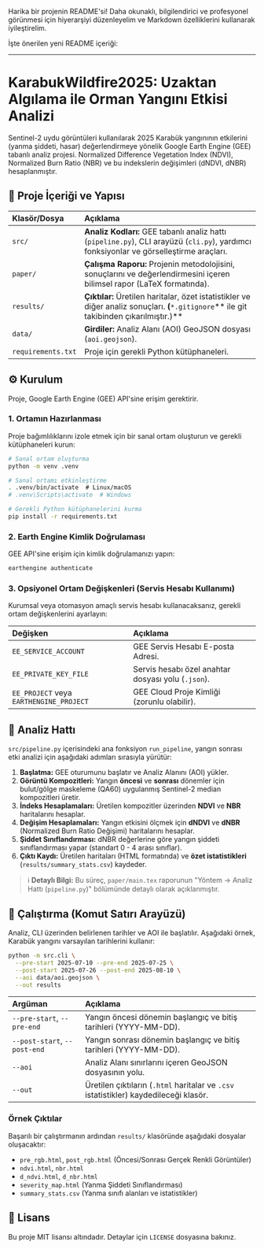 Harika bir projenin README'si\! Daha okunaklı, bilgilendirici ve profesyonel görünmesi için hiyerarşiyi düzenleyelim ve Markdown özelliklerini kullanarak iyileştirelim.

İşte önerilen yeni README içeriği:

-----

# KarabukWildfire2025: Uzaktan Algılama ile Orman Yangını Etkisi Analizi

Sentinel-2 uydu görüntüleri kullanılarak 2025 Karabük yangınının etkilerini (yanma şiddeti, hasar) değerlendirmeye yönelik Google Earth Engine (GEE) tabanlı analiz projesi. Normalized Difference Vegetation Index (NDVI), Normalized Burn Ratio (NBR) ve bu indekslerin değişimleri (dNDVI, dNBR) hesaplanmıştır.

## 🚀 Proje İçeriği ve Yapısı

| Klasör/Dosya | Açıklama |
| :--- | :--- |
| `src/` | **Analiz Kodları:** GEE tabanlı analiz hattı (`pipeline.py`), CLI arayüzü (`cli.py`), yardımcı fonksiyonlar ve görselleştirme araçları. |
| `paper/` | **Çalışma Raporu:** Projenin metodolojisini, sonuçlarını ve değerlendirmesini içeren bilimsel rapor (LaTeX formatında). |
| `results/` | **Çıktılar:** Üretilen haritalar, özet istatistikler ve diğer analiz sonuçları. **(**`*.gitignore`\*\* ile git takibinden çıkarılmıştır.)\*\* |
| `data/` | **Girdiler:** Analiz Alanı (AOI) GeoJSON dosyası (`aoi.geojson`). |
| `requirements.txt` | Proje için gerekli Python kütüphaneleri. |

## ⚙️ Kurulum

Proje, Google Earth Engine (GEE) API'sine erişim gerektirir.

### 1\. Ortamın Hazırlanması

Proje bağımlılıklarını izole etmek için bir sanal ortam oluşturun ve gerekli kütüphaneleri kurun:

```bash
# Sanal ortam oluşturma
python -m venv .venv

# Sanal ortamı etkinleştirme
. .venv/bin/activate  # Linux/macOS
# .venv\Scripts\activate  # Windows

# Gerekli Python kütüphanelerini kurma
pip install -r requirements.txt
```

### 2\. Earth Engine Kimlik Doğrulaması

GEE API'sine erişim için kimlik doğrulamanızı yapın:

```bash
earthengine authenticate
```

### 3\. Opsiyonel Ortam Değişkenleri (Servis Hesabı Kullanımı)

Kurumsal veya otomasyon amaçlı servis hesabı kullanacaksanız, gerekli ortam değişkenlerini ayarlayın:

| Değişken | Açıklama |
| :--- | :--- |
| `EE_SERVICE_ACCOUNT` | GEE Servis Hesabı E-posta Adresi. |
| `EE_PRIVATE_KEY_FILE` | Servis hesabı özel anahtar dosyası yolu (`.json`). |
| `EE_PROJECT` veya `EARTHENGINE_PROJECT` | GEE Cloud Proje Kimliği (zorunlu olabilir). |

## 🔬 Analiz Hattı

`src/pipeline.py` içerisindeki ana fonksiyon `run_pipeline`, yangın sonrası etki analizi için aşağıdaki adımları sırasıyla yürütür:

1.  **Başlatma:** GEE oturumunu başlatır ve Analiz Alanını (AOI) yükler.
2.  **Görüntü Kompozitleri:** Yangın **öncesi** ve **sonrası** dönemler için bulut/gölge maskeleme (QA60) uygulanmış Sentinel-2 median kompozitleri üretir.
3.  **İndeks Hesaplamaları:** Üretilen kompozitler üzerinden **NDVI** ve **NBR** haritalarını hesaplar.
4.  **Değişim Hesaplamaları:** Yangın etkisini ölçmek için **dNDVI** ve **dNBR** (Normalized Burn Ratio Değişimi) haritalarını hesaplar.
5.  **Şiddet Sınıflandırması:** dNBR değerlerine göre yangın şiddeti sınıflandırması yapar (standart 0 - 4 arası sınıflar).
6.  **Çıktı Kaydı:** Üretilen haritaları (HTML formatında) ve **özet istatistikleri** (`results/summary_stats.csv`) kaydeder.

> ℹ️ **Detaylı Bilgi:** Bu süreç, `paper/main.tex` raporunun "Yöntem → Analiz Hattı (`pipeline.py`)" bölümünde detaylı olarak açıklanmıştır.

## 🏃 Çalıştırma (Komut Satırı Arayüzü)

Analiz, CLI üzerinden belirlenen tarihler ve AOI ile başlatılır. Aşağıdaki örnek, Karabük yangını varsayılan tarihlerini kullanır:

```bash
python -m src.cli \
  --pre-start 2025-07-10 --pre-end 2025-07-25 \
  --post-start 2025-07-26 --post-end 2025-08-10 \
  --aoi data/aoi.geojson \
  --out results
```

| Argüman | Açıklama |
| :--- | :--- |
| `--pre-start`, `--pre-end` | Yangın öncesi dönemin başlangıç ve bitiş tarihleri (YYYY-MM-DD). |
| `--post-start`, `--post-end` | Yangın sonrası dönemin başlangıç ve bitiş tarihleri (YYYY-MM-DD). |
| `--aoi` | Analiz Alanı sınırlarını içeren GeoJSON dosyasının yolu. |
| `--out` | Üretilen çıktıların (`.html` haritalar ve `.csv` istatistikler) kaydedileceği klasör. |

### Örnek Çıktılar

Başarılı bir çalıştırmanın ardından `results/` klasöründe aşağıdaki dosyalar oluşacaktır:

  - `pre_rgb.html`, `post_rgb.html` (Öncesi/Sonrası Gerçek Renkli Görüntüler)
  - `ndvi.html`, `nbr.html`
  - `d_ndvi.html`, `d_nbr.html`
  - `severity_map.html` (Yanma Şiddeti Sınıflandırması)
  - `summary_stats.csv` (Yanma sınıfı alanları ve istatistikler)

## 📝 Lisans

Bu proje MIT lisansı altındadır. Detaylar için `LICENSE` dosyasına bakınız.